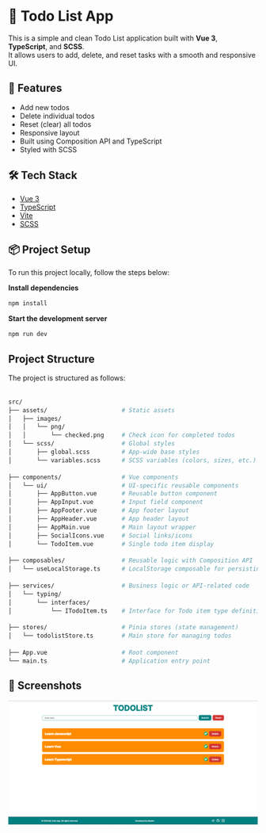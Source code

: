 # 📝 Todo List App

This is a simple and clean Todo List application built with **Vue 3**, **TypeScript**, and **SCSS**.  
It allows users to add, delete, and reset tasks with a smooth and responsive UI.

## 🚀 Features

- Add new todos
- Delete individual todos
- Reset (clear) all todos
- Responsive layout
- Built using Composition API and TypeScript
- Styled with SCSS

## 🛠️ Tech Stack

- [Vue 3](https://vuejs.org/)
- [TypeScript](https://www.typescriptlang.org/)
- [Vite](https://vitejs.dev/)
- [SCSS](https://sass-lang.com/)

## 📦 Project Setup

To run this project locally, follow the steps below:

**Install dependencies**

```bash
npm install
```

**Start the development server**

```bash
npm run dev
```

## Project Structure

The project is structured as follows:

```bash

src/
├── assets/                     # Static assets
│   ├── images/
│   │   └── png/
│   │       └── checked.png     # Check icon for completed todos
│   └── scss/                   # Global styles
│       ├── global.scss         # App-wide base styles
│       └── variables.scss      # SCSS variables (colors, sizes, etc.)

├── components/                 # Vue components
│   └── ui/                     # UI-specific reusable components
│       ├── AppButton.vue       # Reusable button component
│       ├── AppInput.vue        # Input field component
│       ├── AppFooter.vue       # App footer layout
│       ├── AppHeader.vue       # App header layout
│       ├── AppMain.vue         # Main layout wrapper
│       ├── SocialIcons.vue     # Social links/icons
│       └── TodoItem.vue        # Single todo item display

├── composables/                # Reusable logic with Composition API
│   └── useLocalStorage.ts      # LocalStorage composable for persisting todos

├── services/                   # Business logic or API-related code
│   └── typing/                 
│       └── interfaces/         
│           └── ITodoItem.ts    # Interface for Todo item type definition

├── stores/                     # Pinia stores (state management)
│   └── todolistStore.ts        # Main store for managing todos

├── App.vue                     # Root component
└── main.ts                     # Application entry point
```
## 📸 Screenshots
![img.png](img.png)
